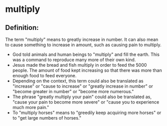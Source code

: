 # multiply #

## Definition: ##

The term "multiply" means to greatly increase in number. It can also mean to cause something to increase in amount, such as causing pain to multiply.

* God told animals and human beings to "multiply" and fill the earth. This was a command to reproduce many more of their own kind.
* Jesus made the bread and fish multiply in order to feed the 5000 people. The amount of food kept increasing so that there was more than enough food to feed everyone.
* Depending on the context, this term  could also be translated as "increase" or "cause to increase" or "greatly increase in number" or "become greater in number" or "become more numerous."
* The phrase "greatly multiply your pain" could also be translated as, "cause your pain to become more severe" or "cause you to experience much more pain."
* To "multiply horses" means to "greedily keep acquiring more horses" or to "get large numbers of horses."

